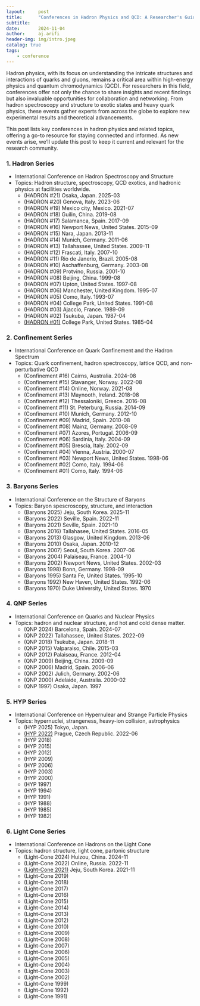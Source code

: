 ```yaml
---
layout:     post
title:      "Conferences in Hadron Physics and QCD: A Researcher's Guide"
subtitle:   
date:       2024-11-04
author:     aj.arifi
header-img: img/intro.jpeg
catalog: true
tags:
    - conference
---
```


Hadron physics, with its focus on understanding the intricate structures and interactions of quarks and gluons, 
remains a critical area within high-energy physics and quantum chromodynamics (QCD). 
For researchers in this field, conferences offer not only the chance to share insights 
and recent findings but also invaluable opportunities for collaboration and networking. 
From hadron spectroscopy and structure to exotic states and heavy quark physics, 
these events gather experts from across the globe to explore new experimental results and theoretical advancements.

This post lists key conferences in hadron physics and related topics, offering a go-to resource for staying connected and informed. 
As new events arise, we’ll update this post to keep it current and relevant for the research community.

### 1. Hadron Series
  - International Conference on Hadron Spectroscopy and Structure 
  - Topics: Hadron structure, spectroscopy, QCD exotics, and hadronic physics at facilities worldwide.
    - (HADRON #21) Osaka, Japan. 2025-03 
    - (HADRON #20) Genova, Italy. 2023-06 
    - (HADRON #19) Mexico city, Mexico. 2021-07 
    - (HADRON #18) Guilin, China. 2019-08 
    - (HADRON #17) Salamanca, Spain. 2017-09 
    - (HADRON #16) Newport News, United States. 2015-09 
    - (HADRON #15) Nara, Japan. 2013-11 
    - (HADRON #14) Munich, Germany. 2011-06 
    - (HADRON #13) Tallahassee, United States. 2009-11 
    - (HADRON #12) Frascati, Italy. 2007-10 
    - (HADRON #11) Rio de Janerio, Brazil. 2005-08 
    - (HADRON #10) Aschaffenburg, Germany. 2003-08 
    - (HADRON #09) Protvino, Russia. 2001-10 
    - (HADRON #08) Beijing, China. 1999-08 
    - (HADRON #07) Upton, United States. 1997-08 
    - (HADRON #06) Manchester, United Kingdom. 1995-07 
    - (HADRON #05) Como, Italy. 1993-07 
    - (HADRON #04) College Park, United States. 1991-08 
    - (HADRON #03) Ajaccio, France. 1989-09 
    - (HADRON #02) Tsukuba, Japan. 1987-04 
    - [(HADRON #01)](https://inspirehep.net/conferences/965770) College Park, United States. 1985-04 


### 2. Confinement Series
  - International Conference on Quark Confinement and the Hadron Spectrum
  - Topics: Quark confinement, hadron spectroscopy, lattice QCD, and non-perturbative QCD
    - (Confinement #16) Cairns, Australia. 2024-08
    - (Confinement #15) Stavanger, Norway. 2022-08
    - (Confinement #14) Online, Norway. 2021-08
    - (Confinement #13) Maynooth, Ireland. 2018-08
    - (Confinement #12) Thessaloniki, Greece. 2016-08
    - (Confinement #11) St. Peterburg, Russia. 2014-09
    - (Confinement #10) Munich, Germany. 2012-10
    - (Confinement #09) Madrid, Spain. 2010-08
    - (Confinement #08) Mainz, Germany. 2008-09
    - (Confinement #07) Azores, Portugal. 2006-09
    - (Confinement #06) Sardinia, Italy. 2004-09
    - (Confinement #05) Brescia, Italy. 2002-09
    - (Confinement #04) Vienna, Austria. 2000-07
    - (Confinement #03) Newport News, United States. 1998-06
    - (Confinement #02) Como, Italy. 1994-06
    - (Confinement #01) Como, Italy. 1994-06
   
### 3. Baryons Series
  - International Conference on the Structure of Baryons
  - Topics: Baryon spescroscopy, structure, and interaction
      - (Baryons 2025) Jeju, South Korea. 2025-11
      - (Baryons 2022) Seville, Spain. 2022-11
      - (Baryons 2021) Seville, Spain. 2021-10
      - (Baryons 2016) Tallahasee, United States. 2016-05
      - (Baryons 2013) Glasgow, United Kingdom. 2013-06
      - (Baryons 2010) Osaka, Japan. 2010-12
      - (Baryons 2007) Seoul, South Korea. 2007-06
      - (Baryons 2004) Palaiseau, France. 2004-10
      - (Baryons 2002) Newport News, United States. 2002-03
      - (Baryons 1998) Bonn, Germany. 1998-09
      - (Baryons 1995) Santa Fe, United States. 1995-10
      - (Baryons 1992) New Haven, United States. 1992-06
      - (Baryons 1970) Duke University, United States. 1970
   
### 4. QNP Series
   - International Conference on Quarks and Nuclear Physics
   - Topics: hadron and nuclear structure, and hot and cold dense matter.
       - (QNP 2024) Barcelona, Spain. 2024-07
       - (QNP 2022) Tallahassee, United States. 2022-09
       - (QNP 2018) Tsukuba, Japan.  2018-11
       - (QNP 2015) Valparaiso, Chile. 2015-03
       - (QNP 2012) Palaiseau, France. 2012-04
       - (QNP 2009) Beijing, China. 2009-09
       - (QNP 2006) Madrid, Spain. 2006-06
       - (QNP 2002) Julich, Germany. 2002-06
       - (QNP 2000) Adelaide, Australia. 2000-02
       - (QNP 1997) Osaka, Japan. 1997

### 5. HYP Series
   - International Conference on Hypernulear and Strange Particle Physics
   - Topics: hypernuclei, strangeness, heavy-ion collision, astrophysics
       - (HYP 2025) Tokyo, Japan.
       - [(HYP 2022)](https://indico.cern.ch/event/896088/) Prague, Czech Republic. 2022-06
       - (HYP 2018)
       - (HYP 2015)
       - (HYP 2012)
       - (HYP 2009)
       - (HYP 2006)
       - (HYP 2003)
       - (HYP 2000)
       - (HYP 1997)
       - (HYP 1994)
       - (HYP 1991)
       - (HYP 1988)
       - (HYP 1985)
       - (HYP 1982)

### 6. Light Cone Series
   - International Conference on Hadrons on the Light Cone
   - Topics: hadron structure, light cone, partonic structure
       - (Light-Cone 2024) Huizou, China. 2024-11
       - (Light-Cone 2022) Online, Russia. 2022-11
       - [(Light-Cone 2021)](https://indico.cern.ch/event/938795/) Jeju, South Korea. 2021-11
       - (Light-Cone 2019)
       - (Light-Cone 2018)
       - (Light-Cone 2017)
       - (Light-Cone 2016)
       - (Light-Cone 2015)
       - (Light-Cone 2014)
       - (Light-Cone 2013)
       - (Light-Cone 2012)
       - (Light-Cone 2010)
       - (Light-Cone 2009)
       - (Light-Cone 2008)
       - (Light-Cone 2007)
       - (Light-Cone 2006)
       - (Light-Cone 2005)
       - (Light-Cone 2004)
       - (Light-Cone 2003)
       - (Light-Cone 2002)
       - (Light-Cone 1999)
       - (Light-Cone 1992)
       - (Light-Cone 1991)
        
